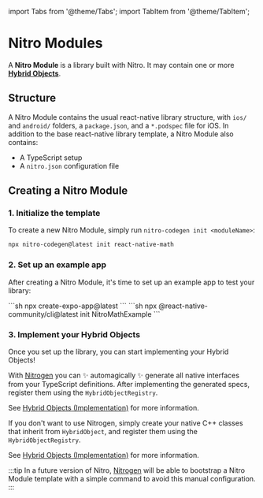 ---
---

import Tabs from '@theme/Tabs';
import TabItem from '@theme/TabItem';

# Nitro Modules

A **Nitro Module** is a library built with Nitro. It may contain one or more [**Hybrid Objects**](hybrid-objects).

## Structure

A Nitro Module contains the usual react-native library structure, with `ios/` and `android/` folders, a `package.json`, and a `*.podspec` file for iOS.
In addition to the base react-native library template, a Nitro Module also contains:

- A TypeScript setup
- A `nitro.json` configuration file

## Creating a Nitro Module

### 1. Initialize the template

To create a new Nitro Module, simply run `nitro-codegen init <moduleName>`:

```sh
npx nitro-codegen@latest init react-native-math
```

### 2. Set up an example app

After creating a Nitro Module, it's time to set up an example app to test your library:

<Tabs groupId="expo-or-bare">
  <TabItem value="expo" label="Expo" default>
  ```sh
  npx create-expo-app@latest
  ```
  </TabItem>
  <TabItem value="bare" label="Bare RN">
  ```sh
  npx @react-native-community/cli@latest init NitroMathExample
  ```
  </TabItem>
</Tabs>

### 3. Implement your Hybrid Objects

Once you set up the library, you can start implementing your Hybrid Objects!


<Tabs groupId="nitrogen-or-not">
  <TabItem value="nitrogen" label="With Nitrogen ✨" default>

  With [Nitrogen](nitrogen) you can ✨ automagically ✨ generate all native interfaces from your TypeScript definitions.
  After implementing the generated specs, register them using the `HybridObjectRegistry`.

  See [Hybrid Objects (Implementation)](hybrid-objects#implementation) for more information.

  </TabItem>
  <TabItem value="manually" label="Manually">

  If you don't want to use Nitrogen, simply create your native C++ classes that inherit from `HybridObject`, and register them using the `HybridObjectRegistry`.

  See [Hybrid Objects (Implementation)](hybrid-objects#implementation) for more information.

  </TabItem>
</Tabs>

:::tip
In a future version of Nitro, [Nitrogen](nitrogen) will be able to bootstrap a Nitro Module template with a simple command to avoid this manual configuration.
:::
